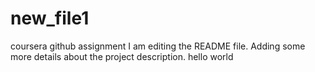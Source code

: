 # new_file1
coursera github assignment
I am editing the README file. Adding some more details about the project description.
hello world
